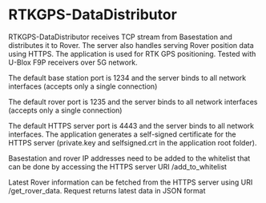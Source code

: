 # RTKGPS-DataDistributor
RTKGPS-DataDistributor receives TCP stream from Basestation and distributes it to Rover. The server also handles serving Rover position data using HTTPS. The application is used for RTK GPS positioning. Tested with U-Blox F9P receivers over 5G network.

The default base station port is 1234 and the server binds to all network interfaces (accepts only a single connection)

The default rover port is 1235 and the server binds to all network interfaces (accepts only a single connection)

The default HTTPS server port is 4443 and the server binds to all network interfaces. The application generates a self-signed certificate for the HTTPS server (private.key and selfsigned.crt in the application root folder).

Basestation and rover IP addresses need to be added to the whitelist that can be done by accessing the HTTPS server URI /add_to_whitelist

Latest Rover information can be fetched from the HTTPS server using URI /get_rover_data. Request returns latest data in JSON format
